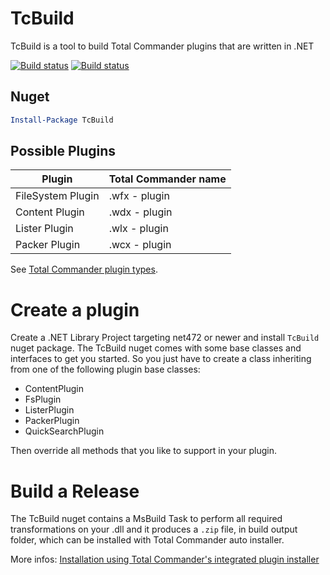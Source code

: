 
# TcBuild

TcBuild is a tool to build Total Commander plugins that are written in .NET

[![Build status](https://ci.appveyor.com/api/projects/status/a93fev9ym9leg16h?svg=true)](https://ci.appveyor.com/project/r-Larch/tcbuild)
[![Build status](https://ci.appveyor.com/api/projects/status/a93fev9ym9leg16h/branch/master?svg=true)](https://ci.appveyor.com/project/r-Larch/tcbuild/branch/master)


## Nuget

```powershell
Install-Package TcBuild
```

## Possible Plugins

|  Plugin           |  Total Commander name  |
|-------------------|------------------------|
| FileSystem Plugin |    .wfx - plugin       |
| Content Plugin    |    .wdx - plugin       |
| Lister Plugin     |    .wlx - plugin       |
| Packer Plugin     |    .wcx - plugin       |

See [Total Commander plugin types](https://www.ghisler.ch/wiki/index.php/Plugin#Plugin_types).


# Create a plugin

Create a .NET Library Project targeting net472 or newer and install `TcBuild` nuget package.
The TcBuild nuget comes with some base classes and interfaces to get you started.
So you just have to create a class inheriting from 
one of the following plugin base classes:

* ContentPlugin
* FsPlugin
* ListerPlugin
* PackerPlugin
* QuickSearchPlugin

Then override all methods that you like to support in your plugin.


# Build a Release

The TcBuild nuget contains a MsBuild Task to perform all required transformations on your .dll
and it produces a `.zip` file, in build output folder, which can be installed with Total Commander auto installer.

More infos: [Installation using Total Commander's integrated plugin installer](https://www.ghisler.ch/wiki/index.php/Plugin#Installation_using_Total_Commander.27s_integrated_plugin_installer)
